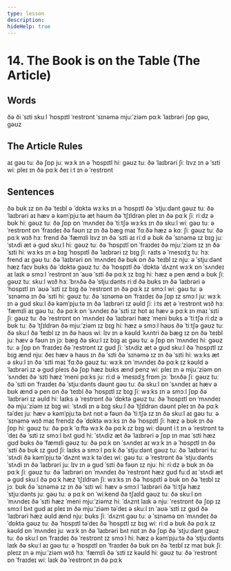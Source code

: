 ```yaml
---
type: lesson
description:
hideHelp: true
---
```


# 14. The Book is on the Table (The Article)

## Words

ðə
ði
ˈsɪti
skuːl
ˈhɒspɪtl
ˈrestrɒnt
ˈsɪnəmə
mjuːˈziəm
pɑːk
ˈlaɪbrəri
ʃɒp
ɡəʊ, ɡəʊz

## The Article Rules

aɪ ɡəʊ tuː ðə ʃɒp
juː wɜːk ɪn ə ˈhɒspɪtl
hiː ɡəʊz tuː ðə ˈlaɪbrəri
ʃiː lɪvz ɪn ə ˈsɪti
wiː pleɪ ɪn ðə pɑːk
ðeɪ iːt ɪn ə ˈrestrɒnt

## Sentences

ðə bʊk ɪz ɒn ðə ˈteɪbl
ə ˈdɒktə wɜːks ɪn ə ˈhɒspɪtl
ðə ˈstjuːdənt ɡəʊz tuː ðə ˈlaɪbrəri
aɪ hæv ə kəmˈpjuːtə æt həʊm
ðə ˈtʃɪldrən pleɪ ɪn ðə pɑːk
ʃiː riːdz ə bʊk
hiː ɡəʊz tuː ðə ʃɒp ɒn ˈmʌndeɪ
ðə ˈtiːtʃə wɜːks ɪn ðə skuːl
wiː ɡəʊ tuː ə ˈrestrɒnt ɒn ˈfraɪdeɪ
ðə fəʊn ɪz ɪn ðə bæɡ
maɪ ˈfɑːðə hæz ə kɑː
ʃiː ɡəʊz tuː ðə pɑːk wɪð hɜː frend
ðə ˈfæmɪli lɪvz ɪn ðə ˈsɪti
aɪ riːd ə bʊk
ðə ˈsɪnəmə ɪz bɪɡ
juː ˈstʌdi æt ə ɡʊd skuːl
hiː ɡəʊz tuː ðə ˈhɒspɪtl ɒn ˈfraɪdeɪ
ðə mjuːˈziəm ɪz ɪn ðə ˈsɪti
hiː wɜːks ɪn ə bɪɡ ˈhɒspɪtl
ðə ˈlaɪbrəri ɪz bɪɡ
ʃiː raɪts ə ˈmesɪdʒ tuː hɜː frend
aɪ ɡəʊ tuː ðə ˈlaɪbrəri ɒn ˈmʌndeɪ
ðə bʊk ɒn ðə ˈteɪbl ɪz njuː
ə ˈstjuːdənt hæz faɪv bʊks
ðə ˈdɒktə ɡəʊz tuː ðə ˈhɒspɪtl
ðə ˈdɒktə ˈdʌznt wɜːk ɒn ˈsʌndeɪ
aɪ laɪk ə smɔːl ˈrestrɒnt ɪn ˈaʊə ˈsɪti
ðə pɑːk ɪz bɪɡ
hiː hæz ə pen ænd ə bʊk
ʃiː ɡəʊz tuː skuːl wɪð hɜː ˈbrʌðə
ðə ˈstjuːdənts riːd ðə bʊks ɪn ðə ˈlaɪbrəri
ə ˈhɒspɪtl ɪn ˈaʊə ˈsɪti ɪz bɪɡ
ðə ˈrestrɒnt ɪn ðə pɑːk ɪz smɔːl
wiː ɡəʊ tuː ə ˈsɪnəmə ɪn ðə ˈsɪti
hiː ɡəʊz tuː ðə ˈsɪnəmə ɒn ˈfraɪdeɪ
ðə ʃɒp ɪz smɔːl
juː wɜːk ɪn ə ɡʊd skuːl
ðə kəmˈpjuːtə ɪn ðə ˈlaɪbrəri ɪz əʊld
ʃiː iːts æt ə ˈrestrɒnt wɪð hɜː ˈfæmɪli
aɪ ɡəʊ tuː ðə pɑːk ɒn ˈsʌndeɪ
ðə ˈsɪti ɪz hɒt
aɪ hæv ə pɑːk ɪn maɪ ˈsɪti
ʃiː ɡəʊz tuː ðə ˈrestrɒnt ɒn ˈmʌndeɪ
ðə ˈlaɪbrəri hæz ˈmeni bʊks
ə ˈtiːtʃə riːdz ə bʊk tuː ðə ˈtʃɪldrən
ðə mjuːˈziəm ɪz bɪɡ
hiː hæz ə smɔːl haʊs
ðə ˈtiːtʃə ɡəʊz tuː ðə skuːl
ðə ˈteɪbl ɪz ɪn ðə haʊs
wiː lɪv ɪn ə kəʊld ˈkʌntri
ðə bæɡ ɪz ɒn ðə ˈteɪbl
juː hæv ə fəʊn ɪn jɔː bæɡ
ðə skuːl ɪz bɪɡ
aɪ ɡəʊ tuː ə ʃɒp ɒn ˈmʌndeɪ
hiː ɡəʊz tuː ə ʃɒp ɒn ˈfraɪdeɪ
ðə ˈrestrɒnt ɪz ɡʊd
ʃiː ˈstʌdiz æt ə ɡʊd skuːl
ðə ˈhɒspɪtl ɪz bɪɡ ænd njuː
ðeɪ hæv ə haʊs ɪn ðə ˈsɪti
ðə ˈsɪnəmə ɪz ɪn ðə ˈsɪti
hiː wɜːks æt ə skuːl ɪn ðə ˈsɪti
maɪ ˈfɑːðə ɡəʊz tuː wɜːk ɒn ˈmʌndeɪ
ðə pɑːk ɪz kəʊld
ə ˈlaɪbrəri ɪz ə ɡʊd pleɪs
ðə ʃɒp hæz bʊks ænd penz
wiː pleɪ ɪn ə mjuːˈziəm ɒn ˈsʌndeɪ
ðə ˈsɪti hæz ˈmeni pɑːks
juː riːd ə ˈmesɪdʒ frɒm jɔː ˈbrʌðə
ʃiː ɡəʊz tuː ðə ˈsɪti ɒn ˈfraɪdeɪ
ðə ˈstjuːdənts dəʊnt ɡəʊ tuː ðə skuːl ɒn ˈsʌndeɪ
aɪ hæv ə bʊk ænd ə pen ɒn ðə ˈteɪbl
ðə ˈhɒspɪtl ɪz bɪɡ
ʃiː wɜːks ɪn ə smɔːl ʃɒp
ðə ˈlaɪbrəri ɪz əʊld
hiː laɪks ə ˈrestrɒnt
ðə ˈdɒktə ɡəʊz tuː ðə ˈhɒspɪtl ɒn ˈmʌndeɪ
ðə mjuːˈziəm ɪz bɪɡ
wiː ˈstʌdi ɪn ə bɪɡ skuːl
ðə ˈtʃɪldrən dəʊnt pleɪ ɪn ðə pɑːk təˈdeɪ
juː hæv ə kəmˈpjuːtə bʌt nɒt ə fəʊn
ðə ˈtiːtʃə ɪz ɪn ðə skuːl
aɪ ɡəʊ tuː ə ˈsɪnəmə wɪð maɪ frendz
ðə ˈdɒktə wɜːks ɪn ðə ˈhɒspɪtl
ʃiː hæz ə bʊk ɪn ðə ʃɒp
hiː ɡəʊz tuː ðə pɑːk ˈɑːftə wɜːk
ðə pɑːk ɪz bɪɡ
wiː dəʊnt iːt ɪn ə ˈrestrɒnt təˈdeɪ
ðə ˈsɪti ɪz smɔːl bʌt ɡʊd
hiː ˈstʌdiz æt ðə ˈlaɪbrəri
ə ʃɒp ɪn maɪ ˈsɪti hæz ɡʊd bʊks
ðə ˈfæmɪli ɡəʊz tuː ðə pɑːk ɒn ˈsʌndeɪ
aɪ wɜːk ɪn ə ˈhɒspɪtl ɪn ðə ˈsɪti
ðə bʊk ɪz ɡʊd
ʃiː laɪks ə smɔːl pɑːk
ðə ˈstjuːdənt ɡəʊz tuː ðə ˈlaɪbrəri tuː ˈstʌdi
ðə kəmˈpjuːtə ˈdʌznt wɜːk təˈdeɪ
wiː ɡəʊ tuː ə ˈrestrɒnt
ðə ˈstjuːdənts ˈstʌdi ɪn ðə ˈlaɪbrəri
juː lɪv ɪn ə ɡʊd ˈsɪti
ðə fəʊn ɪz njuː
hiː riːdz ə bʊk ɪn ðə pɑːk
ʃiː ɡəʊz tuː ðə ˈlaɪbrəri ɒn ˈmʌndeɪ
ðə ˈrestrɒnt hæz ɡʊd fuːd
aɪ ˈstʌdi æt ə ɡʊd skuːl
ðə pɑːk hæz ˈtʃɪldrən
ʃiː wɜːks ɪn ðə ˈhɒspɪtl
ə bʊk ɒn ðə ˈteɪbl ɪz jɔː bʊk
ðə ˈsɪnəmə ɪz ɪn ðə ˈsɪti
wiː hæv ə smɔːl ˈlaɪbrəri
ðə ˈtiːtʃə hæz ˈstjuːdənts
juː ɡəʊ tuː ə pɑːk ɒn ˈwiːkend
ðə tʃaɪld ɡəʊz tuː ðə skuːl ɒn ˈmʌndeɪ
ðə ˈsɪti hæz ˈmeni mjuːˈziəmz
hiː ˈdʌznt laɪk ə njuː ˈrestrɒnt
ðə ʃɒp ɪz smɔːl bʌt ɡʊd
aɪ pleɪ ɪn ðə mjuːˈziəm təˈdeɪ
ə skuːl ɪn ˈaʊə ˈsɪti ɪz ɡʊd
ðə ˈlaɪbrəri hæz əʊld ænd njuː bʊks
ʃiː ˈdʌznt ɡəʊ tuː ə ˈsɪnəmə ɒn ˈmʌndeɪ
ðə ˈdɒktə ɡəʊz tuː ðə ˈhɒspɪtl təˈdeɪ
ðə ˈhɒspɪtl ɪz bɪɡ
wiː riːd ə bʊk
ðə pɑːk ɪz kəʊld ɒn ˈmʌndeɪ
juː wɜːk ɪn ðə ˈlaɪbrəri bʌt nɒt ɪn ðə ʃɒp
ðə ˈstjuːdənt ɡəʊz tuː ðə skuːl ɒn ˈfraɪdeɪ
ðə ˈrestrɒnt ɪz smɔːl
hiː hæz ə kəmˈpjuːtə
ðə ˈstjuːdənts laɪk ðə skuːl
aɪ ɡəʊ tuː ə ˈhɒspɪtl ɒn ˈfraɪdeɪ
ðə bʊk ɒn ðə ˈteɪbl ɪz maɪ bʊk
ʃiː pleɪz ɪn ə mjuːˈziəm wɪð hɜː ˈfæmɪli
ðə ˈsɪti ɪz kəʊld
hiː ɡəʊz tuː ðə ˈrestrɒnt ɒn ˈfraɪdeɪ
wiː laɪk ðə ˈrestrɒnt ɪn ðə pɑːk
